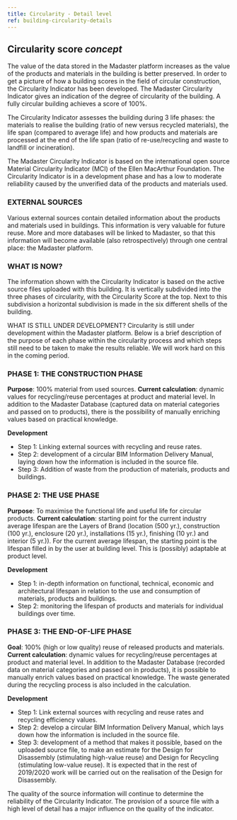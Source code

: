 ```yaml
---
title: Circularity - Detail level
ref: building-circularity-details
---
```


## Circularity score _concept_
The value of the data stored in the Madaster platform increases as the value of the products and materials in the building is better preserved. In order to get a picture of how a building scores in the field of circular construction, the Circularity Indicator has been developed. The Madaster Circularity Indicator gives an indication of the degree of circularity of the building. A fully circular building achieves a score of 100%.

The Circularity Indicator assesses the building during 3 life phases: the materials to realise the building (ratio of new versus recycled materials), the life span (compared to average life) and how products and materials are processed at the end of the life span (ratio of re-use/recycling and waste to landfill or incineration).

The Madaster Circularity Indicator is based on the international open source Material Circularity Indicator (MCI) of the Ellen MacArthur Foundation. The Circularity Indicator is in a development phase and has a low to moderate reliability caused by the unverified data of the products and materials used.


### EXTERNAL SOURCES
Various external sources contain detailed information about the products and materials used in buildings. This information is very valuable for future reuse. More and more databases will be linked to Madaster, so that this information will become available (also retrospectively) through one central place: the Madaster platform.


### WHAT IS NOW?
The information shown with the Circularity Indicator is based on the active source files uploaded with this building. It is vertically subdivided into the three phases of circularity, with the Circularity Score at the top. Next to this subdivision a horizontal subdivision is made in the six different shells of the building.

WHAT IS STILL UNDER DEVELOPMENT?
Circularity is still under development within the Madaster platform. Below is a brief description of the purpose of each phase within the circularity process and which steps still need to be taken to make the results reliable. We will work hard on this in the coming period.


### PHASE 1: THE CONSTRUCTION PHASE
**Purpose**: 100% material from used sources.
**Current calculation**: dynamic values for recycling/reuse percentages at product and material level. In addition to the Madaster Database (captured data on material categories and passed on to products), there is the possibility of manually enriching values based on practical knowledge.

**Development**
- Step 1: Linking external sources with recycling and reuse rates.
- Step 2: development of a circular BIM Information Delivery Manual, laying down how the information is included in the source file.
- Step 3: Addition of waste from the production of materials, products and buildings.


### PHASE 2: THE USE PHASE
**Purpose**: To maximise the functional life and useful life for circular products.
**Current calculation**: starting point for the current industry average lifespan are the Layers of Brand (location (500 yr.), construction (100 yr.), enclosure (20 yr.), installations (15 yr.), finishing (10 yr.) and interior (5 yr.)). For the current average lifespan, the starting point is the lifespan filled in by the user at building level. This is (possibly) adaptable at product level.

**Development**
- Step 1: in-depth information on functional, technical, economic and architectural lifespan in relation to the use and consumption of materials, products and buildings.
- Step 2: monitoring the lifespan of products and materials for individual buildings over time.


### PHASE 3: THE END-OF-LIFE PHASE
**Goal**: 100% (high or low quality) reuse of released products and materials.
**Current calculation**: dynamic values for recycling/reuse percentages at product and material level. In addition to the Madaster Database (recorded data on material categories and passed on in products), it is possible to manually enrich values based on practical knowledge. The waste generated during the recycling process is also included in the calculation.

**Development**
- Step 1: Link external sources with recycling and reuse rates and recycling efficiency values.
- Step 2: develop a circular BIM Information Delivery Manual, which lays down how the information is included in the source file.
- Step 3: development of a method that makes it possible, based on the uploaded source file, to make an estimate for the Design for Disassembly (stimulating high-value reuse) and Design for Recycling (stimulating low-value reuse). It is expected that in the rest of 2019/2020 work will be carried out on the realisation of the Design for Disassembly.

The quality of the source information will continue to determine the reliability of the Circularity Indicator. The provision of a source file with a high level of detail has a major influence on the quality of the indicator.
